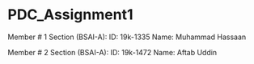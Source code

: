 # PDC_Assignment1

Member # 1
Section (BSAI-A):
ID: 19k-1335
Name: Muhammad Hassaan


Member # 2
Section (BSAI-A):
ID: 19k-1472
Name: Aftab Uddin
